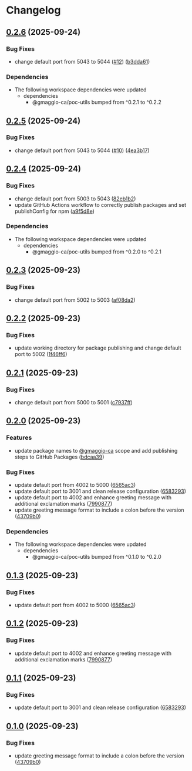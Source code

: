 # Changelog

## [0.2.6](https://github.com/gmaggio-ca/poc-release-please/compare/poc-web-v0.2.5...poc-web-v0.2.6) (2025-09-24)


### Bug Fixes

* change default port from 5043 to 5044 ([#12](https://github.com/gmaggio-ca/poc-release-please/issues/12)) ([b3dda61](https://github.com/gmaggio-ca/poc-release-please/commit/b3dda613c96ba98e78b2e89ab6e084388f0472c5))


### Dependencies

* The following workspace dependencies were updated
  * dependencies
    * @gmaggio-ca/poc-utils bumped from ^0.2.1 to ^0.2.2

## [0.2.5](https://github.com/gmaggio-ca/poc-release-please/compare/poc-web-v0.2.4...poc-web-v0.2.5) (2025-09-24)


### Bug Fixes

* change default port from 5043 to 5044 ([#10](https://github.com/gmaggio-ca/poc-release-please/issues/10)) ([4ea3b17](https://github.com/gmaggio-ca/poc-release-please/commit/4ea3b177273dd5a04c9fde983e28900fd5b1e09c))

## [0.2.4](https://github.com/gmaggio-ca/poc-release-please/compare/poc-web-v0.2.3...poc-web-v0.2.4) (2025-09-24)


### Bug Fixes

* change default port from 5003 to 5043 ([82eb1b2](https://github.com/gmaggio-ca/poc-release-please/commit/82eb1b2f20e8f30df312fccaaddd473c6d4427fb))
* update GitHub Actions workflow to correctly publish packages and set publishConfig for npm ([a9f5d8e](https://github.com/gmaggio-ca/poc-release-please/commit/a9f5d8e3e78ae2b36a8d72e60e85610faaa98eef))


### Dependencies

* The following workspace dependencies were updated
  * dependencies
    * @gmaggio-ca/poc-utils bumped from ^0.2.0 to ^0.2.1

## [0.2.3](https://github.com/gmaggio-ca/poc-release-please/compare/poc-web-v0.2.2...poc-web-v0.2.3) (2025-09-23)


### Bug Fixes

* change default port from 5002 to 5003 ([af08da2](https://github.com/gmaggio-ca/poc-release-please/commit/af08da27254a53b4d656ffdc24a71de42293cbe6))

## [0.2.2](https://github.com/gmaggio-ca/poc-release-please/compare/poc-web-v0.2.1...poc-web-v0.2.2) (2025-09-23)


### Bug Fixes

* update working directory for package publishing and change default port to 5002 ([1f46ff6](https://github.com/gmaggio-ca/poc-release-please/commit/1f46ff6a44e5e31e4350bbb0357e0c19ad732fbd))

## [0.2.1](https://github.com/gmaggio-ca/poc-release-please/compare/poc-web-v0.2.0...poc-web-v0.2.1) (2025-09-23)


### Bug Fixes

* change default port from 5000 to 5001 ([c7937ff](https://github.com/gmaggio-ca/poc-release-please/commit/c7937ff7ceb1cb52524f135b1f259432493aada6))

## [0.2.0](https://github.com/gmaggio-ca/poc-release-please/compare/poc-web-v0.1.3...poc-web-v0.2.0) (2025-09-23)


### Features

* update package names to [@gmaggio-ca](https://github.com/gmaggio-ca) scope and add publishing steps to GitHub Packages ([bdcaa39](https://github.com/gmaggio-ca/poc-release-please/commit/bdcaa39cbe03909c6bcaa6ce8584a39057f5c4c8))


### Bug Fixes

* update default port from 4002 to 5000 ([6565ac3](https://github.com/gmaggio-ca/poc-release-please/commit/6565ac36d02631dcaa7744f1828e8a07ed427717))
* update default port to 3001 and clean release configuration ([6583293](https://github.com/gmaggio-ca/poc-release-please/commit/6583293f9ecdcd28477e939a3f45f91fd0cbb160))
* update default port to 4002 and enhance greeting message with additional exclamation marks ([7990877](https://github.com/gmaggio-ca/poc-release-please/commit/79908772a183250c857d527786ff0e80d4fb7b2e))
* update greeting message format to include a colon before the version ([43709b0](https://github.com/gmaggio-ca/poc-release-please/commit/43709b00657b8c3267cecd9a61b35e0f9d1b210f))


### Dependencies

* The following workspace dependencies were updated
  * dependencies
    * @gmaggio-ca/poc-utils bumped from ^0.1.0 to ^0.2.0

## [0.1.3](https://github.com/gmaggio-ca/poc-release-please/compare/web-v0.1.2...web-v0.1.3) (2025-09-23)


### Bug Fixes

* update default port from 4002 to 5000 ([6565ac3](https://github.com/gmaggio-ca/poc-release-please/commit/6565ac36d02631dcaa7744f1828e8a07ed427717))

## [0.1.2](https://github.com/gmaggio-ca/poc-release-please/compare/web-v0.1.1...web-v0.1.2) (2025-09-23)


### Bug Fixes

* update default port to 4002 and enhance greeting message with additional exclamation marks ([7990877](https://github.com/gmaggio-ca/poc-release-please/commit/79908772a183250c857d527786ff0e80d4fb7b2e))

## [0.1.1](https://github.com/gmaggio-ca/poc-release-please/compare/web-v0.1.0...web-v0.1.1) (2025-09-23)


### Bug Fixes

* update default port to 3001 and clean release configuration ([6583293](https://github.com/gmaggio-ca/poc-release-please/commit/6583293f9ecdcd28477e939a3f45f91fd0cbb160))

## [0.1.0](https://github.com/gmaggio-ca/poc-release-please/compare/web-v0.1.0...web-v0.1.0) (2025-09-23)


### Bug Fixes

* update greeting message format to include a colon before the version ([43709b0](https://github.com/gmaggio-ca/poc-release-please/commit/43709b00657b8c3267cecd9a61b35e0f9d1b210f))
